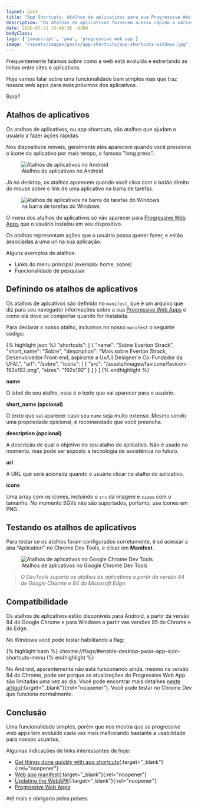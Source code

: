 ```yaml
---
layout: post
title: "App Shortcuts: Atalhos de aplicativos para sua Progressive Web App"
description: "Os atalhos de aplicativos fornecem acesso rápido a várias ações comuns que os usuários precisam com frequência."
date: 2020-07-21 15:46:36 -0300
bodyClass:
tags: ['javascript', 'pwa', 'progressive web app']
image: "/assets/images/posts/app-shortcuts/app-shortcuts-windows.jpg"
---
```


Frequentemente falamos sobre como a web está evoluido e estreitando as linhas entre sites e aplicativos.

Hoje vamos falar sobre uma funcionalidade bem simples mas que traz nossos web apps para mais próximos dos aplicativos.

Bora?

## Atalhos de aplicativos

Os atalhos de aplicativos, ou app shortcuts, são atalhos que ajudam o usuário a fazer ações rápidas. 

Nos dispositivos móveis, geralmente eles aparecem quando você pressiona o ícone do aplicativo por mais tempo, o famoso "long press".

<figure>
  <picture>
    <source type="image/webp" srcset="/assets/images/webp/posts/app-shortcuts/app-shortcuts-android-v2.webp" />
    <source srcset="/assets/images/posts/app-shortcuts/app-shortcuts-android-v2.jpg" />
    <img itemprop="image" src="/assets/images/posts/app-shortcuts/app-shortcuts-android-v2.jpg" alt="Atalhos de aplicativos no Android" />
  </picture>
  <legend>Atalhos de aplicativos no Android</legend>
</figure>

Já no desktop, os atalhos aparecem quando você clica com o botão direito do mouse sobre o link de uma aplicativo na barra de tarefas.

<figure>
  <picture>
    <source type="image/webp" srcset="/assets/images/webp/posts/app-shortcuts/app-shortcuts-windows.webp" />
    <source srcset="/assets/images/posts/app-shortcuts/app-shortcuts-windows.jpg" />
    <img itemprop="image" src="/assets/images/posts/app-shortcuts/app-shortcuts-windows.jpg" alt="Atalhos de aplicativos na barra de tarefas do Windows" />
  </picture>
  <legend>na barra de tarefas do Windows</legend>
</figure>

O menu dos atalhos de aplicativos só vão aparecer para [Progressive Web Apps](https://evertonstrack.com.br/como-transformar-seu-site-em-um-progressive-web-app/) que o usuário instalou em seu dispositivo.

Os atalhos representam ações que o usuário possa querer fazer, e estão associadas a uma url na sua aplicação.

Alguns exemplos de atalhos:

- Links do menu principal (exemplo: home, sobre)
- Funcionalidade de pesquisar

## Definindo os atalhos de aplicativos

Os atalhos de aplcativos são definido no `manifest`, que é um arquivo que diz para seu navegador informações sobre a sua [Progressive Web Apps](https://evertonstrack.com.br/como-transformar-seu-site-em-um-progressive-web-app/) e como ela deve se comportar quando for instalada.

Para declarar o nosso atalho, incluímos no nosso `manifest` o seguinte código:

{% highlight json %}
"shortcuts": [
  {
    "name": "Sobre Everton Strack",
    "short_name": "Sobre",
    "description": "Mais sobre Everton Strack, Desenvolvedor Front-end, aspirante a Ux/UI Designer e Co-Fundador da UFA!.",
    "url": "/sobre",
    "icons": [
      { 
        "src": "/assets/images/favicons/favicon-192x192.png", 
        "sizes": "192x192" 
      }
    ]
  }
]
{% endhighlight %}

**name**

O label do seu atalho, esse é o texto que vai aparecer para o usuário.

**short_name (opcional)**

O texto que vai aparecer caso seu `name` seja muito extenso. Mesmo sendo uma propriedade opicional, é recomendado que você preencha.

**description (opcional)**

A descrição de qual o objetivo do seu atalho do aplicativo. Não é usado no momento, mas pode ser exposto a tecnologia de assistência no futuro.

**url**

A URL que será acionada quando o usuário clicar no atalho do aplicativo. 

**icons**

Uma array com os ícones, incluíndo o `src` da imagem e `sizes` com o tamanho. No momento SGVs não são suportados, portanto, use ícones em PNG.

## Testando os atalhos de aplicativos

Para testar se os atalhos foram configurados corretamente, é só acessar a aba "Aplication" no Chrome Dev Tools, e clicar em **Manifest**.

<figure>
  <picture>
    <source type="image/webp" srcset="/assets/images/webp/posts/app-shortcuts/app-shortcuts-no-chrome-devtools.webp" />
    <source srcset="/assets/images/posts/app-shortcuts/app-shortcuts-no-chrome-devtools.jpg" />
    <img itemprop="image" src="/assets/images/posts/app-shortcuts/app-shortcuts-no-chrome-devtools.jpg" alt="Atalhos de aplicativos no Google Chrome Dev Tools" />
  </picture>
  <legend>Atalhos de aplicativos no Google Chrome Dev Tools</legend>
</figure>

> _O DevTools suporta os atalhos de aplicativos a partir da versão 84 de Google Chorme e 84 do Microsoft Edge._

## Compatibilidade

Os atalhos de aplicativos estão disponíveis para Android, a partir da versão 84 do Google Chrome e para Windows a partir vas versões 85 do Chrome e do Edge.

No Windows você pode testar habilitando a flag:

{% highlight bash %}
chrome://flags/#enable-desktop-pwas-app-icon-shortcuts-menu
{% endhighlight %}

No Android, aparentemente não está funcionando ainda, mesmo na versão 84 do Chrome, pode ser porque as atualizações do Progressive Web App são limitadas uma vez ao dia. Você pode encontrar mais detalhes [neste artigo](https://developers.google.com/web/fundamentals/integration/webapks#update-webapk){:target="_blank"}{:rel="noopener"}. Você pode testar no Chrome Dev que funciona normalmente.


## Conclusão

Uma funcionalidade simples, porém que nos mostra que as progressive web apps tem evoluído cada vez mais melhorando bastante a usabilidade para nossos usuários.

Algumas indicações de links interessantes de hoje:

- [Get things done quickly with app shortcuts](https://web.dev/app-shortcuts/){:target="_blank"}{:rel="noopener"}
- [Web app manifest](https://web.dev/add-manifest/){:target="_blank"}{:rel="noopener"}
- [Updating the WebAPK](https://developers.google.com/web/fundamentals/integration/webapks#update-webapk){:target="_blank"}{:rel="noopener"}
- [Progressive Web Apps](https://evertonstrack.com.br/como-transformar-seu-site-em-um-progressive-web-app/)

Até mais e obrigado pelos peixes.